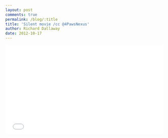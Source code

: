 ```yaml
---
layout: post
comments: true
permalink: /blog/:title
title: 'Silent movie /cc @4PawsNexus'
author: Richard Dallaway
date: 2012-10-17
---
```


<iframe src="//player.vimeo.com/video/76710965" width="500" height="281" frameborder="0" webkitallowfullscreen="webkitallowfullscreen" mozallowfullscreen="mozallowfullscreen" allowfullscreen="allowfullscreen"></iframe>
